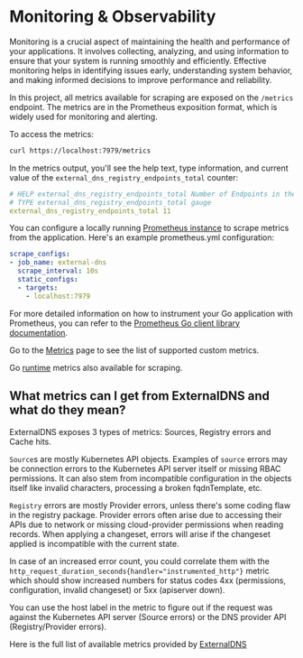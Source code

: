 # Monitoring & Observability

Monitoring is a crucial aspect of maintaining the health and performance of your applications.
It involves collecting, analyzing, and using information to ensure that your system is running smoothly and efficiently. Effective monitoring helps in identifying issues early, understanding system behavior, and making informed decisions to improve performance and reliability.

In this project, all metrics available for scraping are exposed on the `/metrics` endpoint. The metrics are in the Prometheus exposition format, which is widely used for monitoring and alerting.

To access the metrics:

```sh
curl https://localhost:7979/metrics
```

In the metrics output, you'll see the help text, type information, and current value of the `external_dns_registry_endpoints_total` counter:

```yml
# HELP external_dns_registry_endpoints_total Number of Endpoints in the registry
# TYPE external_dns_registry_endpoints_total gauge
external_dns_registry_endpoints_total 11
```

You can configure a locally running [Prometheus instance](https://prometheus.io/docs/prometheus/latest/configuration/configuration/#scrape_config) to scrape metrics from the application. Here's an example prometheus.yml configuration:

```yml
scrape_configs:
- job_name: external-dns
  scrape_interval: 10s
  static_configs:
  - targets:
    - localhost:7979
```

For more detailed information on how to instrument your Go application with Prometheus,
you can refer to the [Prometheus Go client library documentation](https://prometheus.io/docs/guides/go-application/).

Go to the [Metrics](metrics.md) page to see the list of supported custom metrics.

Go [runtime](https://pkg.go.dev/runtime/metrics#hdr-Supported_metrics) metrics also available for scraping.

## What metrics can I get from ExternalDNS and what do they mean?

ExternalDNS exposes 3 types of metrics: Sources, Registry errors and Cache hits.

`Source`s are mostly Kubernetes API objects. Examples of `source` errors may be connection errors to the Kubernetes API server itself or missing RBAC permissions.
It can also stem from incompatible configuration in the objects itself like invalid characters, processing a broken fqdnTemplate, etc.

`Registry` errors are mostly Provider errors, unless there's some coding flaw in the registry package. Provider errors often arise due to accessing their APIs due to network or missing cloud-provider permissions when reading records.
When applying a changeset, errors will arise if the changeset applied is incompatible with the current state.

In case of an increased error count, you could correlate them with the `http_request_duration_seconds{handler="instrumented_http"}` metric which should show increased numbers for status codes 4xx (permissions, configuration, invalid changeset) or 5xx (apiserver down).

You can use the host label in the metric to figure out if the request was against the Kubernetes API server (Source errors) or the DNS provider API (Registry/Provider errors).

Here is the full list of available metrics provided by [ExternalDNS](./metrics.md)
